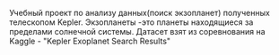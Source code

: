 Учебный проект по анализу данных(поиск экзопланет) полученных телескопом Kepler.
Экзопланеты -это планеты находящиеся за пределами солнечной системы. Датасет взят из соревнования на Kaggle - "Kepler Exoplanet Search Results"
